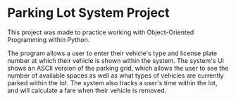 # Parking Lot System Project
This project was made to practice working with Object-Oriented Programming within Python.

The program allows a user to enter their vehicle's type and license plate number at which
their vehicle is shown within the system. The system's UI shows an ASCII version of the parking grid,
which allows the user to see the number of available spaces as well as what types of vehicles are currently
parked within the lot. The system also tracks a user's time within the lot, and will calculate a fare when their vehicle
is removed.


